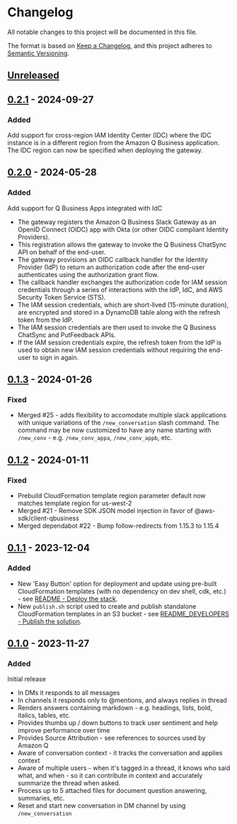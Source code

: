 # Changelog
All notable changes to this project will be documented in this file.

The format is based on [Keep a Changelog](https://keepachangelog.com/en/1.0.0/),
and this project adheres to [Semantic Versioning](https://semver.org/spec/v2.0.0.html).

## [Unreleased]

## [0.2.1] - 2024-09-27
### Added
Add support for cross-region IAM Identity Center (IDC) where the IDC instance is in a different region from the Amazon Q Business application. The IDC region can now be specified when deploying the gateway.

## [0.2.0] - 2024-05-28
### Added
Add support for Q Business Apps integrated with IdC
- The gateway registers the Amazon Q Business Slack Gateway as an OpenID Connect (OIDC) app with Okta (or other OIDC compliant Identity Providers).
- This registration allows the gateway to invoke the Q Business ChatSync API on behalf of the end-user.
- The gateway provisions an OIDC callback handler for the Identity Provider (IdP) to return an authorization code after the end-user authenticates using the authorization grant flow.
- The callback handler exchanges the authorization code for IAM session credentials through a series of interactions with the IdP, IdC, and AWS Security Token Service (STS).
- The IAM session credentials, which are short-lived (15-minute duration), are encrypted and stored in a DynamoDB table along with the refresh token from the IdP.
- The IAM session credentials are then used to invoke the Q Business ChatSync and PutFeedback APIs.
- If the IAM session credentials expire, the refresh token from the IdP is used to obtain new IAM session credentials without requiring the end-user to sign in again.

## [0.1.3] - 2024-01-26
### Fixed
  - Merged #25 - adds flexibility to accomodate multiple slack applications with unique variations of the 
  `/new_conversation` slash command.  The command may be now customized to have any name starting with `/new_conv` - 
  e.g. `/new_conv_appa`, `/new_conv_appb`, etc.


## [0.1.2] - 2024-01-11
### Fixed
 - Prebuild CloudFormation template region parameter default now matches template region for us-west-2
 - Merged #21 - Remove SDK JSON model injection in favor of @aws-sdk/client-qbusiness
 - Merged dependabot #22 - Bump follow-redirects from 1.15.3 to 1.15.4

## [0.1.1] - 2023-12-04
### Added
 - New 'Easy Button' option for deployment and update using pre-built CloudFormation templates (with no dependency on dev shell, cdk, etc.) - see [README - Deploy the stack](./README.md#1-deploy-the-stack).
 - New `publish.sh` script used to create and publish standalone CloudFormation templates in an S3 bucket - see [README_DEVELOPERS - Publish the solution](./README_DEVELOPERS.md#publish-the-solution).

## [0.1.0] - 2023-11-27
### Added
Initial release
- In DMs it responds to all messages
- In channels it responds only to @mentions, and always replies in thread
- Renders answers containing markdown - e.g. headings, lists, bold, italics, tables, etc. 
- Provides thumbs up / down buttons to track user sentiment and help improve performance over time
- Provides Source Attribution - see references to sources used by Amazon Q
- Aware of conversation context - it tracks the conversation and applies context
- Aware of multiple users - when it's tagged in a thread, it knows who said what, and when - so it can contribute in context and accurately summarize the thread when asked.  
- Process up to 5 attached files for document question answering, summaries, etc.
- Reset and start new conversation in DM channel by using `/new_conversation`

[Unreleased]: https://github.com/aws-samples/qnabot-on-aws-plugin-samples/compare/main...develop
[0.2.1]: https://github.com/aws-samples/qnabot-on-aws-plugin-samples/releases/tag/v0.2.1
[0.2.0]: https://github.com/aws-samples/qnabot-on-aws-plugin-samples/releases/tag/v0.2.0
[0.1.3]: https://github.com/aws-samples/qnabot-on-aws-plugin-samples/releases/tag/v0.1.3
[0.1.2]: https://github.com/aws-samples/qnabot-on-aws-plugin-samples/releases/tag/v0.1.2
[0.1.1]: https://github.com/aws-samples/qnabot-on-aws-plugin-samples/releases/tag/v0.1.1
[0.1.0]: https://github.com/aws-samples/qnabot-on-aws-plugin-samples/releases/tag/v0.1.0

